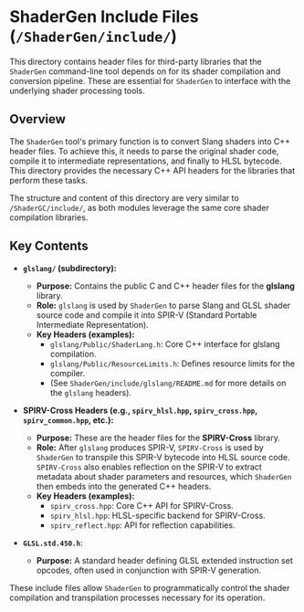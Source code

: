 # ShaderGen Include Files (`/ShaderGen/include/`)

This directory contains header files for third-party libraries that the `ShaderGen` command-line tool depends on for its shader compilation and conversion pipeline. These are essential for `ShaderGen` to interface with the underlying shader processing tools.

## Overview

The `ShaderGen` tool's primary function is to convert Slang shaders into C++ header files. To achieve this, it needs to parse the original shader code, compile it to intermediate representations, and finally to HLSL bytecode. This directory provides the necessary C++ API headers for the libraries that perform these tasks.

The structure and content of this directory are very similar to `/ShaderGC/include/`, as both modules leverage the same core shader compilation libraries.

## Key Contents

* **`glslang/` (subdirectory):**
    * **Purpose:** Contains the public C and C++ header files for the **glslang** library.
    * **Role:** `glslang` is used by `ShaderGen` to parse Slang and GLSL shader source code and compile it into SPIR-V (Standard Portable Intermediate Representation).
    * **Key Headers (examples):**
        * `glslang/Public/ShaderLang.h`: Core C++ interface for glslang compilation.
        * `glslang/Public/ResourceLimits.h`: Defines resource limits for the compiler.
        * (See `ShaderGen/include/glslang/README.md` for more details on the `glslang` headers).

* **SPIRV-Cross Headers (e.g., `spirv_hlsl.hpp`, `spirv_cross.hpp`, `spirv_common.hpp`, etc.):**
    * **Purpose:** These are the header files for the **SPIRV-Cross** library.
    * **Role:** After `glslang` produces SPIR-V, `SPIRV-Cross` is used by `ShaderGen` to transpile this SPIR-V bytecode into HLSL source code. `SPIRV-Cross` also enables reflection on the SPIR-V to extract metadata about shader parameters and resources, which `ShaderGen` then embeds into the generated C++ headers.
    * **Key Headers (examples):**
        * `spirv_cross.hpp`: Core C++ API for SPIRV-Cross.
        * `spirv_hlsl.hpp`: HLSL-specific backend for SPIRV-Cross.
        * `spirv_reflect.hpp`: API for reflection capabilities.

* **`GLSL.std.450.h`**:
    * **Purpose:** A standard header defining GLSL extended instruction set opcodes, often used in conjunction with SPIR-V generation.

These include files allow `ShaderGen` to programmatically control the shader compilation and transpilation processes necessary for its operation.
